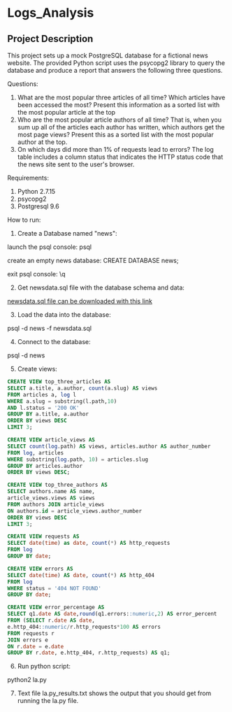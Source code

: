 # Logs_Analysis
## Project Description
This project sets up a mock PostgreSQL database for a fictional news website. The provided Python script uses the psycopg2 library to query the database and produce a report that answers the following three questions.

Questions:

1. What are the most popular three articles of all time? Which articles have been accessed the most? Present this information as a sorted list with the most popular article at the top
2. Who are the most popular article authors of all time? That is, when you sum up all of the articles each author has written, which authors get the most page views? Present this as a sorted list with the most popular author at the top.
3. On which days did more than 1% of requests lead to errors? The log table includes a column status that indicates the HTTP status code that the news site sent to the user's browser.

Requirements:

1. Python 2.7.15
2. psycopg2
3. Postgresql 9.6


How to run:

1. Create a Database named "news":

launch the psql console: psql

create an empty news database: CREATE DATABASE news;

exit psql console: \q

2. Get newsdata.sql file with the database schema and data:

[newsdata.sql file can be downloaded with this link](https://d17h27t6h515a5.cloudfront.net/topher/2016/August/57b5f748_newsdata/newsdata.zip)

3. Load the data into the database:

psql -d news -f newsdata.sql

4. Connect to the database:

psql -d news

5. Create views:

```sql
CREATE VIEW top_three_articles AS
SELECT a.title, a.author, count(a.slug) AS views
FROM articles a, log l
WHERE a.slug = substring(l.path,10)
AND l.status = '200 OK'
GROUP BY a.title, a.author
ORDER BY views DESC
LIMIT 3;
```

```sql
CREATE VIEW article_views AS
SELECT count(log.path) AS views, articles.author AS author_number
FROM log, articles
WHERE substring(log.path, 10) = articles.slug
GROUP BY articles.author
ORDER BY views DESC;
```

```sql
CREATE VIEW top_three_authors AS
SELECT authors.name AS name,
article_views.views AS views
FROM authors JOIN article_views
ON authors.id = article_views.author_number
ORDER BY views DESC
LIMIT 3;
```

```sql
CREATE VIEW requests AS
SELECT date(time) as date, count(*) AS http_requests
FROM log
GROUP BY date;
```

```sql
CREATE VIEW errors AS
SELECT date(time) AS date, count(*) AS http_404
FROM log
WHERE status = '404 NOT FOUND'
GROUP BY date;
```

```sql
CREATE VIEW error_percentage AS
SELECT q1.date AS date,round(q1.errors::numeric,2) AS error_percent
FROM (SELECT r.date AS date,
e.http_404::numeric/r.http_requests*100 AS errors
FROM requests r
JOIN errors e
ON r.date = e.date
GROUP BY r.date, e.http_404, r.http_requests) AS q1;
```

6. Run python script:

python2 la.py

7. Text file la.py_results.txt shows the output that you should get from running the la.py file.  
